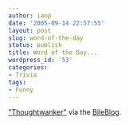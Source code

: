 ```yaml
---
author: ianp
date: '2005-09-14 22:57:55'
layout: post
slug: word-of-the-day
status: publish
title: Word of the Day...
wordpress_id: '53'
categories:
- Trivia
tags:
- Funny
---
```


["Thoughtwanker"](http://jroller.com/page/fate?entry=the\_black\_art\_of\_good)
via the [BileBlog](http://jroller.com/page/fate).
